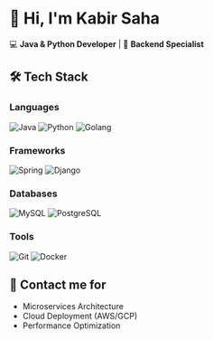 # 👋 Hi, I'm Kabir Saha

💻 **Java & Python Developer** | 🚀 **Backend Specialist**

## 🛠️ Tech Stack

### Languages
![Java](https://img.shields.io/badge/Java-007396?style=flat-square&logo=java&logoColor=white)
![Python](https://img.shields.io/badge/Python-3776AB?style=flat-square&logo=python&logoColor=white)
![Golang](https://img.shields.io/badge/golang-00ADD8?style=flat-square&logo=go&logoColor=white)

### Frameworks
![Spring](https://img.shields.io/badge/Spring-6DB33F?style=flat-square&logo=spring&logoColor=white)
![Django](https://img.shields.io/badge/Django-092E20?style=flat-square&logo=django&logoColor=white)

### Databases
![MySQL](https://img.shields.io/badge/MySQL-4479A1?style=flat-square&logo=mysql&logoColor=white)
![PostgreSQL](https://img.shields.io/badge/PostgreSQL-4169E1?style=flat-square&logo=postgresql&logoColor=white)

### Tools
![Git](https://img.shields.io/badge/Git-F05032?style=flat-square&logo=git&logoColor=white)
![Docker](https://img.shields.io/badge/Docker-2496ED?style=flat-square&logo=docker&logoColor=white)

## 🌱 Contact me for
- Microservices Architecture
- Cloud Deployment (AWS/GCP)
- Performance Optimization

